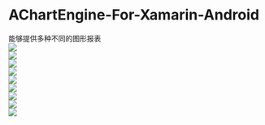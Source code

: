# AChartEngine-For-Xamarin-Android
能够提供多种不同的图形报表
<br />
<img src="https://github.com/yaozhenfa/AChartEngine-For-Xamarin-Android/blob/master/average_temperature.png" />
<br />
<img src="https://github.com/yaozhenfa/AChartEngine-For-Xamarin-Android/blob/master/budget_chart.png" />
<br />
<img src="https://github.com/yaozhenfa/AChartEngine-For-Xamarin-Android/blob/master/chart_inside_viewgroup.png" />
<br />
<img src="https://github.com/yaozhenfa/AChartEngine-For-Xamarin-Android/blob/master/project_status.png" />
<br />
<img src="https://github.com/yaozhenfa/AChartEngine-For-Xamarin-Android/blob/master/sales_bar_chart.png" />
<br />
<img src="https://github.com/yaozhenfa/AChartEngine-For-Xamarin-Android/blob/master/sales_growth.png" />
<br />
<img src="https://github.com/yaozhenfa/AChartEngine-For-Xamarin-Android/blob/master/sales_line_and_area_chart.png" />
<br />
<img src="https://github.com/yaozhenfa/AChartEngine-For-Xamarin-Android/blob/master/scatter.png" />
<br />
<img src="https://github.com/yaozhenfa/AChartEngine-For-Xamarin-Android/blob/master/trigonometric.png" />
<br />
